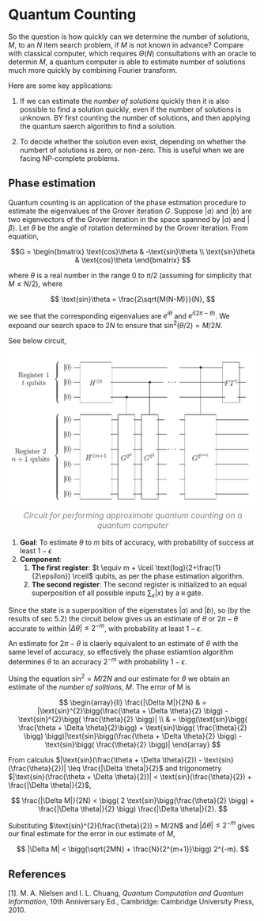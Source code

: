 # Quantum Counting

So the question is how quickly can we determine the number of solutions, $M$, to an $N$ item search problem, if $M$ is not known in advance? Compare with classical computer, which requires $\Theta(N)$ consultations with an oracle to determin $M$, a quantum computer is able to estimate number of solutions much more quickly by combining Fourier transform.

Here are some key applications:

1.  If we can estimate the *number of solutions* quickly then it is also possible to find a solution quickly, even if the number of solutions is unknown. BY first counting the number of solutions, and then applying the quantum saerch algorithm to find a solution.

2.  To decide whether the solution even exist, depending on whether the numbert of solutions is zero, or non-zero. This is useful when we are facing NP-complete problems.

## Phase estimation

Quantum counting is an application of the phase estimation procedure to estimate the eigenvalues of the Grover iteration $G$. Suppose $|a\rangle$ and $|b\rangle$ are two eigenvectors of the Grover iteration in the space spanned by $|a\rangle$ and $|\beta\rangle$. Let $\theta$ be the angle of rotation determined by the Grover iteration. From equation,

$$G = 
\begin{bmatrix}
\text{cos}\theta & -\text{sin}\theta \\
\text{sin}\theta & \text{cos}\theta
\end{bmatrix}
$$

where $\theta$ is a real number in the range $0$ to $\pi/2$ (assuming for simplicity that $M\leq N/2$), where

$$
\text{sin}\theta = \frac{2\sqrt{M(N-M)}}{N},
$$

we see that the corresponding eigenvalues are $e^{i\theta}$ and $e^{i(2\pi - \theta)}$. We expoand our search space to $2N$ to ensure that $\text{sin}^{2}(\theta/2) = M/2N$.

See below circuit, 

<div style="text-align: center;">
    <img src="../../quantum_computation/images/quantum_counting_circuit.png" alt="quantum_counting_circuit" style="width: 725px; height: auto;">
    <p style="font-size: 16px; font-style: italic; color: gray; margin-top: 5px;">
        Circuit for performing approximate quantum counting on a quantum computer
    </p>
</div>



1.  **Goal**: To estimate $\theta$ to $m$ bits of accuracy, with probability of success at least $1-\epsilon$
2.  **Component**: 
    1.  **The first register**: $t \equiv m + \lceil \text{log}(2+\frac{1}{2\epsilon}) \rceil$ qubits, as per the phase estimation algorithm.
    2.  **The second register**: The second register is initialized to an equal superposition of all possible inputs $\sum_{x}|x\rangle$ by a `H` gate.

Since the state is a superposition of the eigenstates $|a\rangle$ and $|b\rangle$, so (by the results of sec 5.2) the circuit below gives us an estimate of $\theta$ or $2 \pi - \theta$ accurate to within $|\Delta \theta|\leq 2^{-m}$, with probability at least $1-\epsilon$. 

An estimate for $2\pi - \theta$ is claerly equivalent to an estimate of $\theta$ with the same level of accuracy, so effectively the phase estiamtion algorithm determines $\theta$ to an accuracy $2^{-m}$ with probability $1-\epsilon$.

Using the equation $\text{sin}^{2} = M/2N$ and our estimate for $\theta$ we obtain an estimate of the *number of solitions, $M$*. The error of M is 

$$
\begin{array}{ll}
\frac{|\Delta M|}{2N} & = |\text{sin}^{2}\bigg(\frac{\theta + \Delta \theta}{2} \bigg) - \text{sin}^{2}\bigg( \frac{\theta}{2} \bigg)| \\
 & =  \bigg(\text{sin}\bigg( \frac{\theta + \Delta \theta}{2}\bigg) + \text{sin}\bigg( \frac{\theta}{2} \bigg) \bigg)|\text{sin}\bigg(\frac{\theta + \Delta \theta}{2} \bigg) - \text{sin}\bigg( \frac{\theta}{2} \bigg)|
\end{array}
$$

From calculus $|\text{sin}(\frac{\theta + \Delta \theta}{2}) - \text{sin}(\frac{\theta}{2})| \leq \frac{|\Delta \theta|}{2}$ and trigonometry $|\text{sin}(\frac{\theta + \Delta \theta}{2})| < \text{sin}(\frac{\theta}{2}) + \frac{|\Delta \theta|}{2}$, 

$$
\frac{|\Delta M|}{2N} < \bigg( 2 \text{sin}\bigg(\frac{\theta}{2} \bigg) + \frac{|\Delta \theta|}{2} \bigg) \frac{|\Delta \theta|}{2}.
$$

Substituting $\text{sin}^{2}(\frac{\theta}{2}) = M/2N$ and $|\Delta \theta| \leq 2^{-m}$ gives our final estimate for the error in our estimate of $M$,

$$
|\Delta M| < \bigg(\sqrt{2MN} + \frac{N}{2^{m+1}}\bigg) 2^{-m}.
$$



## References 

[1]. M. A. Nielsen and I. L. Chuang, *Quantum Computation and Quantum Information*, 10th Anniversary Ed., Cambridge: Cambridge University Press, 2010.